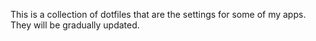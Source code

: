 This is a collection of dotfiles that are the settings for some of my apps. They will be gradually updated.
